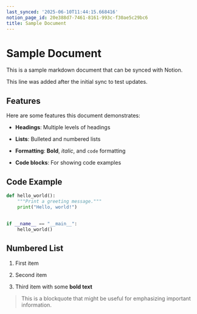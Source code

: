 ```yaml
---
last_synced: '2025-06-10T11:44:15.668416'
notion_page_id: 20e388d7-7461-8161-993c-f30ae5c29bc6
title: Sample Document
---
```


# Sample Document

This is a sample markdown document that can be synced with Notion.

This line was added after the initial sync to test updates.

## Features

Here are some features this document demonstrates:

- **Headings**: Multiple levels of headings

- **Lists**: Bulleted and numbered lists

- **Formatting**: **Bold**, *italic*, and `code` formatting

- **Code blocks**: For showing code examples

## Code Example

```python
def hello_world():
    """Print a greeting message."""
    print("Hello, world!")
    
    
if __name__ == "__main__":
    hello_world()
```

## Numbered List

1. First item

1. Second item

1. Third item with some **bold text**

> This is a blockquote that might be useful for emphasizing important information.
